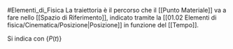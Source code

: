 #Elementi_di_Fisica 
La traiettoria è il percorso che il [[Punto Materiale]] va a fare nello [[Spazio di Riferimento]], indicato tramite la [[01.02 Elementi di fisica/Cinematica/Posizione|Posizione]] in funzione del [[Tempo]].

Si indica con $\{P(t)\}$